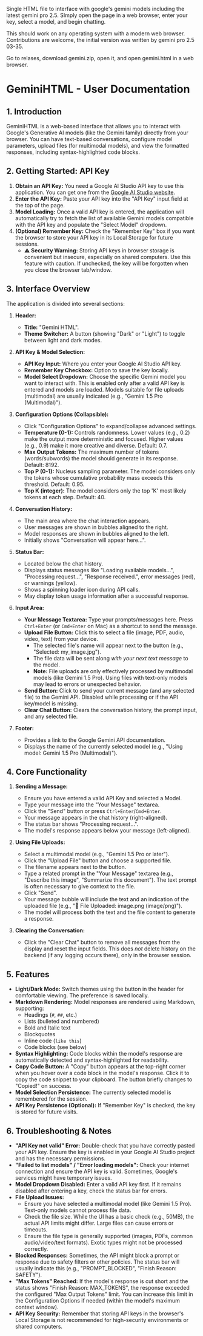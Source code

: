Single HTML file to interface with google's gemini models including the latest gemini pro 2.5. 
SImply open the page in a web browser, enter your key, select a model, and begin chatting.

This should work on any operating system with a modern web browser.
Contributions are welcome, the initial version was written by gemini pro 2.5 03-35.

Go to relases, download gemini.zip, open it, and open gemini.html in a web browser.

# GeminiHTML - User Documentation

## 1. Introduction

GeminiHTML is a web-based interface that allows you to interact with Google's Generative AI models (like the Gemini family) directly from your browser. You can have text-based conversations, configure model parameters, upload files (for multimodal models), and view the formatted responses, including syntax-highlighted code blocks.

## 2. Getting Started: API Key

1.  **Obtain an API Key:** You need a Google AI Studio API key to use this application. You can get one from the [Google AI Studio website](https://aistudio.google.com/app/apikey).
2.  **Enter the API Key:** Paste your API key into the "API Key" input field at the top of the page.
3.  **Model Loading:** Once a valid API key is entered, the application will automatically try to fetch the list of available Gemini models compatible with the API key and populate the "Select Model" dropdown.
4.  **(Optional) Remember Key:** Check the "Remember Key" box if you want the browser to store your API key in its Local Storage for future sessions.
    *   **⚠️ Security Warning:** Storing API keys in browser storage is convenient but insecure, especially on shared computers. Use this feature with caution. If unchecked, the key will be forgotten when you close the browser tab/window.

## 3. Interface Overview

The application is divided into several sections:

1.  **Header:**
    *   **Title:** "Gemini HTML".
    *   **Theme Switcher:** A button (showing "Dark" or "Light") to toggle between light and dark modes.

2.  **API Key & Model Selection:**
    *   **API Key Input:** Where you enter your Google AI Studio API key.
    *   **Remember Key Checkbox:** Option to save the key locally.
    *   **Model Select Dropdown:** Choose the specific Gemini model you want to interact with. This is enabled only after a valid API key is entered and models are loaded. Models suitable for file uploads (multimodal) are usually indicated (e.g., "Gemini 1.5 Pro (Multimodal)").

3.  **Configuration Options (Collapsible):**
    *   Click "Configuration Options" to expand/collapse advanced settings.
    *   **Temperature (0-1):** Controls randomness. Lower values (e.g., 0.2) make the output more deterministic and focused. Higher values (e.g., 0.9) make it more creative and diverse. Default: 0.7.
    *   **Max Output Tokens:** The maximum number of tokens (words/subwords) the model should generate in its response. Default: 8192.
    *   **Top P (0-1):** Nucleus sampling parameter. The model considers only the tokens whose cumulative probability mass exceeds this threshold. Default: 0.95.
    *   **Top K (integer):** The model considers only the top 'K' most likely tokens at each step. Default: 40.

4.  **Conversation History:**
    *   The main area where the chat interaction appears.
    *   User messages are shown in bubbles aligned to the right.
    *   Model responses are shown in bubbles aligned to the left.
    *   Initially shows "Conversation will appear here...".

5.  **Status Bar:**
    *   Located below the chat history.
    *   Displays status messages like "Loading available models...", "Processing request...", "Response received.", error messages (red), or warnings (yellow).
    *   Shows a spinning loader icon during API calls.
    *   May display token usage information after a successful response.

6.  **Input Area:**
    *   **Your Message Textarea:** Type your prompts/messages here. Press `Ctrl+Enter` (or `Cmd+Enter` on Mac) as a shortcut to send the message.
    *   **Upload File Button:** Click this to select a file (image, PDF, audio, video, text) from your device.
        *   The selected file's name will appear next to the button (e.g., "Selected: my_image.jpg").
        *   The file data will be sent along *with your next text message* to the model.
        *   **Note:** File uploads are only effectively processed by multimodal models (like Gemini 1.5 Pro). Using files with text-only models may lead to errors or unexpected behavior.
    *   **Send Button:** Click to send your current message (and any selected file) to the Gemini API. Disabled while processing or if the API key/model is missing.
    *   **Clear Chat Button:** Clears the conversation history, the prompt input, and any selected file.

7.  **Footer:**
    *   Provides a link to the Google Gemini API documentation.
    *   Displays the name of the currently selected model (e.g., "Using model: Gemini 1.5 Pro (Multimodal)").

## 4. Core Functionality

1.  **Sending a Message:**
    *   Ensure you have entered a valid API Key and selected a Model.
    *   Type your message into the "Your Message" textarea.
    *   Click the "Send" button or press `Ctrl+Enter`/`Cmd+Enter`.
    *   Your message appears in the chat history (right-aligned).
    *   The status bar shows "Processing request...".
    *   The model's response appears below your message (left-aligned).

2.  **Using File Uploads:**
    *   Select a multimodal model (e.g., "Gemini 1.5 Pro or later").
    *   Click the "Upload File" button and choose a supported file.
    *   The filename appears next to the button.
    *   Type a related prompt in the "Your Message" textarea (e.g., "Describe this image", "Summarize this document"). The text prompt is often necessary to give context to the file.
    *   Click "Send".
    *   Your message bubble will include the text and an indication of the uploaded file (e.g., "📎 File Uploaded: image.png (image/png)").
    *   The model will process both the text and the file content to generate a response.

3.  **Clearing the Conversation:**
    *   Click the "Clear Chat" button to remove all messages from the display and reset the input fields. This does *not* delete history on the backend (if any logging occurs there), only in the browser session.

## 5. Features

*   **Light/Dark Mode:** Switch themes using the button in the header for comfortable viewing. The preference is saved locally.
*   **Markdown Rendering:** Model responses are rendered using Markdown, supporting:
    *   Headings (`#`, `##`, etc.)
    *   Lists (bulleted and numbered)
    *   Bold and Italic text
    *   Blockquotes
    *   Inline code (`like this`)
    *   Code blocks (see below)
*   **Syntax Highlighting:** Code blocks within the model's response are automatically detected and syntax-highlighted for readability.
*   **Copy Code Button:** A "Copy" button appears at the top-right corner when you hover over a code block in the model's response. Click it to copy the code snippet to your clipboard. The button briefly changes to "Copied!" on success.
*   **Model Selection Persistence:** The currently selected model is remembered for the session.
*   **API Key Persistence (Optional):** If "Remember Key" is checked, the key is stored for future visits.

## 6. Troubleshooting & Notes

*   **"API Key not valid" Error:** Double-check that you have correctly pasted your API key. Ensure the key is enabled in your Google AI Studio project and has the necessary permissions.
*   **"Failed to list models" / "Error loading models":** Check your internet connection and ensure the API key is valid. Sometimes, Google's services might have temporary issues.
*   **Model Dropdown Disabled:** Enter a valid API key first. If it remains disabled after entering a key, check the status bar for errors.
*   **File Upload Issues:**
    *   Ensure you have selected a multimodal model (like Gemini 1.5 Pro). Text-only models cannot process file data.
    *   Check the file size. While the UI has a basic check (e.g., 50MB), the actual API limits might differ. Large files can cause errors or timeouts.
    *   Ensure the file type is generally supported (images, PDFs, common audio/video/text formats). Exotic types might not be processed correctly.
*   **Blocked Responses:** Sometimes, the API might block a prompt or response due to safety filters or other policies. The status bar will usually indicate this (e.g., "PROMPT_BLOCKED", "Finish Reason: SAFETY").
*   **"Max Tokens" Reached:** If the model's response is cut short and the status shows "Finish Reason: MAX_TOKENS", the response exceeded the configured "Max Output Tokens" limit. You can increase this limit in the Configuration Options if needed (within the model's maximum context window).
*   **API Key Security:** Remember that storing API keys in the browser's Local Storage is not recommended for high-security environments or shared computers.
